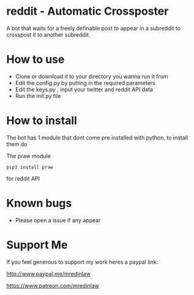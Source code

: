# reddit - Automatic Crossposter
A bot that waits for a freely definable post to appear in a subreddit to crosspost it to another subreddit.

# How to use

* Clone or download it to your directory you wanna run it from
* Edit the config.py by putting in the required parameters
* Edit the keys.py , input your twitter and reddit API data
* Run the init.py file

# How to install
The bot has 1 module that dont come pre installed with python, to install them do

The praw module 
```
pip3 install praw
```
for reddit API

# Known bugs
* Please open a issue if any appear

# Support Me 

If you feel generous to support my work heres a paypal link:

http://www.paypal.me/mredinlaw

https://www.patreon.com/mredinlaw
